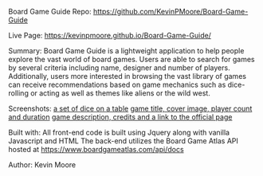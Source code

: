 Board Game Guide
Repo: https://github.com/KevinPMoore/Board-Game-Guide

Live Page: https://kevinpmoore.github.io/Board-Game-Guide/

Summary:
Board Game Guide is a lightweight application to help people explore the vast world of board games.
Users are able to search for games by several criteria including name, designer and number of players.
Additionally, users more interested in browsing the vast library of games can receive recommendations
based on game mechanics such as dice-rolling or acting as well as themes like aliens or the wild west.

Screenshots:
[a set of dice on a table](./imgs/landing.png)
[game title, cover image, player count and duration](./imgs/result1.png)
[game description, credits and a link to the official page](.imgs/result2.png)

Built with:
All front-end code is built using Jquery along with vanilla Javascript and HTML
The back-end utilizes the Board Game Atlas API hosted at https://www.boardgameatlas.com/api/docs


Author:
Kevin Moore